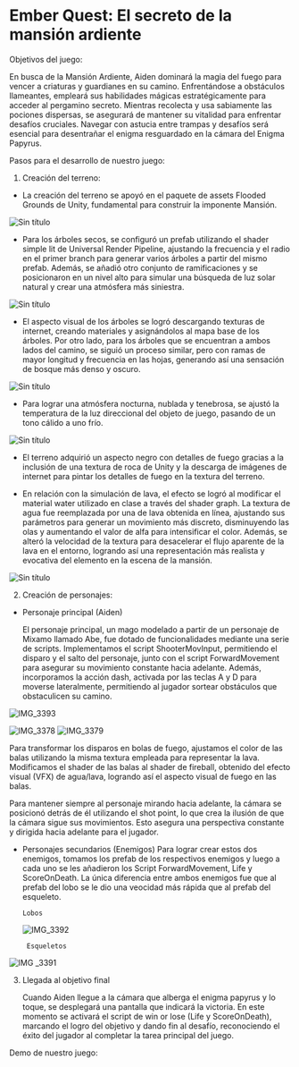 # Ember Quest: El secreto de la mansión ardiente
Objetivos del juego:

En busca de la Mansión Ardiente, Aiden dominará la magia del fuego para vencer a criaturas y guardianes en su camino. Enfrentándose a obstáculos llameantes, empleará sus habilidades mágicas estratégicamente para acceder al pergamino secreto. Mientras recolecta y usa sabiamente las pociones dispersas, se asegurará de mantener su vitalidad para enfrentar desafíos cruciales. Navegar con astucia entre trampas y desafíos será esencial para desentrañar el enigma resguardado en la cámara del Enigma Papyrus.

Pasos para el desarrollo de nuestro juego:

1.	Creación del terreno:
   
-	La creación del terreno se apoyó en el paquete de assets Flooded Grounds de Unity, fundamental para construir la imponente Mansión.
  
![Sin título](https://github.com/krivera65/ProyectoFinal/assets/143332773/8d4bd544-fe6d-44d6-b3ec-be19ad0040a5)

-	Para los árboles secos, se configuró un prefab utilizando el shader simple lit de Universal Render Pipeline, ajustando la frecuencia y el radio en el primer branch para generar varios árboles a partir del mismo prefab. Además, se añadió otro conjunto de ramificaciones y se posicionaron en un nivel alto para simular una búsqueda de luz solar natural y crear una atmósfera más siniestra.
  
![Sin título](https://github.com/krivera65/ProyectoFinal/assets/143332773/7e32ab53-ee56-4ecf-8cc3-4950da2e374b)

-	El aspecto visual de los árboles se logró descargando texturas de internet, creando materiales y asignándolos al mapa base de los árboles. Por otro lado, para los árboles que se encuentran a ambos lados del camino, se siguió un proceso similar, pero con ramas de mayor longitud y frecuencia en las hojas, generando así una sensación de bosque más denso y oscuro.

  ![Sin título](https://github.com/krivera65/ProyectoFinal/assets/143332773/e97aef01-0a15-4999-a872-af18e659fd36)

-	Para lograr una atmósfera nocturna, nublada y tenebrosa, se ajustó la temperatura de la luz direccional del objeto de juego, pasando de un tono cálido a uno frío.
  
![Sin título](https://github.com/krivera65/ProyectoFinal/assets/143332773/1a362d5d-c8ae-4a65-bda5-7454da6b9f63)

-	El terreno adquirió un aspecto negro con detalles de fuego gracias a la inclusión de una textura de roca de Unity y la descarga de imágenes de internet para pintar los detalles de fuego en la textura del terreno.

-	En relación con la simulación de lava, el efecto se logró al modificar el material water utilizado en clase a través del shader graph. La textura de agua fue reemplazada por una de lava obtenida en línea, ajustando sus parámetros para generar un movimiento más discreto, disminuyendo las olas y aumentando el valor de alfa para intensificar el color. Además, se alteró la velocidad de la textura para desacelerar el flujo aparente de la lava en el entorno, logrando así una representación más realista y evocativa del elemento en la escena de la mansión.

  ![Sin título](https://github.com/krivera65/ProyectoFinal/assets/143332773/4c048994-5c2b-4eca-9dc7-a4d5d3ad9452)

  
2.	Creación de personajes:
 	
-	Personaje principal (Aiden)


      El personaje principal, un mago modelado a partir de un personaje de Mixamo llamado Abe, fue dotado de funcionalidades            mediante una serie de scripts. Implementamos el script ShooterMovInput, permitiendo el disparo y el salto del personaje,          junto con el script ForwardMovement para asegurar su movimiento constante hacia adelante. Además, incorporamos la acción          dash, activada por las teclas A y D para moverse lateralmente, permitiendo al jugador sortear obstáculos que obstaculicen         su camino.

  ![IMG_3393](https://github.com/krivera65/ProyectoFinal/assets/143332773/cfb4bbfe-d780-4940-a9fb-c9819aaf891d)


![IMG_3378](https://github.com/krivera65/ProyectoFinal/assets/143332773/b3cc6071-2aa6-46bc-ac20-ee96848e7d7d)
![IMG_3379](https://github.com/krivera65/ProyectoFinal/assets/143332773/c7cbcaf3-49d2-4981-8a0a-acbb7c33696b)

Para transformar los disparos en bolas de fuego, ajustamos el color de las balas utilizando la misma textura empleada para        representar la lava. Modificamos el shader de las balas al shader de fireball, obtenido del efecto visual (VFX) de                agua/lava, logrando así el aspecto visual de fuego en las balas.

Para mantener siempre al personaje mirando hacia adelante, la cámara se posicionó detrás de él utilizando el shot point, lo       que crea la ilusión de que la cámara sigue sus movimientos. Esto asegura una perspectiva constante y dirigida hacia               adelante para el jugador.
  
-	Personajes secundarios (Enemigos)
Para lograr crear estos dos enemigos, tomamos los prefab de los respectivos enemigos y luego a cada uno se les añadieron los Script ForwardMovement, Life y ScoreOnDeath. La única diferencia entre ambos enemigos fue que al prefab del lobo se le dio una veocidad más rápida que al prefab del esqueleto.

        Lobos
 	![IMG_3392](https://github.com/krivera65/ProyectoFinal/assets/143332773/2b13fa9a-755f-4314-8637-ab9398b1d27b)

 	     Esqueletos
   ![IMG _3391](https://github.com/krivera65/ProyectoFinal/assets/143332773/87dc2bab-4383-4a74-a54c-c8e1012871fb)



3.	Llegada al objetivo final

    Cuando Aiden llegue a la cámara que alberga el enigma papyrus y lo toque, se desplegará una pantalla que indicará la           victoria. En este momento se activará el script de win or lose (Life y ScoreOnDeath), marcando el logro del objetivo y dando      fin al desafío, reconociendo el éxito del jugador al completar la tarea principal del juego.


   Demo de nuestro juego:
